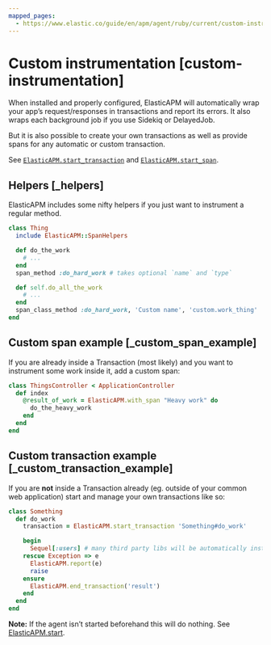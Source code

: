 ```yaml
---
mapped_pages:
  - https://www.elastic.co/guide/en/apm/agent/ruby/current/custom-instrumentation.html
---
```


# Custom instrumentation [custom-instrumentation]

When installed and properly configured, ElasticAPM will automatically wrap your app’s request/responses in transactions and report its errors. It also wraps each background job if you use Sidekiq or DelayedJob.

But it is also possible to create your own transactions as well as provide spans for any automatic or custom transaction.

See [`ElasticAPM.start_transaction`](/reference/api-reference.md#api-agent-start_transaction) and [`ElasticAPM.start_span`](/reference/api-reference.md#api-agent-start_span).


## Helpers [_helpers]

ElasticAPM includes some nifty helpers if you just want to instrument a regular method.

```ruby
class Thing
  include ElasticAPM::SpanHelpers

  def do_the_work
    # ...
  end
  span_method :do_hard_work # takes optional `name` and `type`

  def self.do_all_the_work
    # ...
  end
  span_class_method :do_hard_work, 'Custom name', 'custom.work_thing'
end
```


## Custom span example [_custom_span_example]

If you are already inside a Transaction (most likely) and you want to instrument some work inside it, add a custom span:

```ruby
class ThingsController < ApplicationController
  def index
    @result_of_work = ElasticAPM.with_span "Heavy work" do
      do_the_heavy_work
    end
  end
end
```


## Custom transaction example [_custom_transaction_example]

If you are **not** inside a Transaction already (eg. outside of your common web application) start and manage your own transactions like so:

```ruby
class Something
  def do_work
    transaction = ElasticAPM.start_transaction 'Something#do_work'

    begin
      Sequel[:users] # many third party libs will be automatically instrumented
    rescue Exception => e
      ElasticAPM.report(e)
      raise
    ensure
      ElasticAPM.end_transaction('result')
    end
  end
end
```

**Note:** If the agent isn’t started beforehand this will do nothing. See [ElasticAPM.start](/reference/api-reference.md#api-agent-start).
